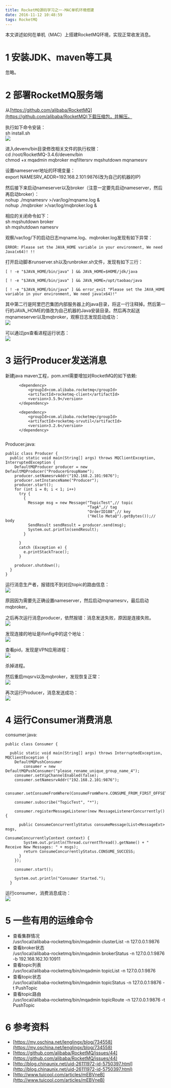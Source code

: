 ```yaml
---
title: RocketMQ源码学习之一-MAC单机环境搭建
date: 2016-11-12 10:48:59
tags: RocketMQ
---
```


本文讲述如何在单机（MAC）上搭建RocketMQ环境，实现正常收发消息。

# 1 安装JDK、maven等工具  
忽略。

# 2 部署RocketMQ服务端  
从[https://github.com/alibaba/RocketMQ](https://github.com/alibaba/RocketMQ)下载压缩包，并解压。

<!-- more -->

执行如下命令安装：  
sh install.sh  
![](http://o8sltkx20.bkt.clouddn.com/rocketmq-install-1.png)

进入devenv/bin目录修改相关文件的执行权限：  
cd /root/RocketMQ-3.4.6/devenv/bin  
chmod +x mqadmin mqbroker mqfiltersrv mqshutdown mqnamesrv

设置nameserver地址的环境变量：  
export NAMESRV_ADDR=192.168.2.101:9876(改为自己的机器的IP)  

然后接下来启动nameserver以及broker（注意一定要先启动nameserver，然后再启动broker）：  
nohup ./mqnamesrv >/var/log/mqname.log &  
nohup ./mqbroker >/var/log/mqbroker.log &  

相应的关闭命令如下：  
sh mqshutdown broker  
sh mqshutdown namesrv

观察/var/log/下的启动日志mqname.log、mqbroker.log发现有如下异常：  
```
ERROR: Please set the JAVA_HOME variable in your environment, We need Java(x64)! !!
```

打开启动脚本runserver.sh以及runbroker.sh文件，发现有如下三行： 
 
```
[ ! -e "$JAVA_HOME/bin/java" ] && JAVA_HOME=$HOME/jdk/java

[ ! -e "$JAVA_HOME/bin/java" ] && JAVA_HOME=/opt/taobao/java

[ ! -e "$JAVA_HOME/bin/java" ] && error_exit "Please set the JAVA_HOME variable in your environment, We need java(x64)!"

```

其中第二行是阿里巴巴集团内部服务器上的java目录，将这一行注释掉。然后第一行的JAVA_HOME的值改为自己机器的Java安装目录。然后再次起送mqnameserver以及mqbroker，观察日志发现启动成功：  
![](http://o8sltkx20.bkt.clouddn.com/rocketmq-install-2.png)

可以通过jps查看进程运行状态：  
![](http://o8sltkx20.bkt.clouddn.com/rocketmq-install-3.png)

# 3 运行Producer发送消息  
新建java maven工程，pom.xml需要增加对RocketMQ的如下依赖:  

```
      <dependency>
          <groupId>com.alibaba.rocketmq</groupId>
          <artifactId>rocketmq-client</artifactId>
          <version>3.5.9</version>
      </dependency>

      <dependency>
          <groupId>com.alibaba.rocketmq</groupId>
          <artifactId>rocketmq-srvutil</artifactId>
          <version>3.2.6</version>
      </dependency>
      
```

Producer.java:  

```
public class Producer {
  public static void main(String[] args) throws MQClientException, InterruptedException {
    DefaultMQProducer producer = new DefaultMQProducer("ProducerGroupName");
    producer.setNamesrvAddr("192.168.2.101:9876");
    producer.setInstanceName("Producer");
    producer.start();
    for (int i = 0; i < 1; i++)
      try {
        {
          Message msg = new Message("TopicTest",// topic
                                    "TagA",// tag
                                    "OrderID188",// key
                                    ("Hello MetaQ").getBytes());// body
          SendResult sendResult = producer.send(msg);
          System.out.println(sendResult);
        }

      }
      catch (Exception e) {
        e.printStackTrace();
      }

    producer.shutdown();
  }
}

```

运行消息生产者，报错找不到对应topic的路由信息：  
![](http://o8sltkx20.bkt.clouddn.com/rocketmq-install-4.png)

原因因为需要先正确设置nameserver，然后启动mqnamesrv，最后启动mqbroker。  

之后再次运行消息producer，依然报错：消息发送失败，原因是连接失败。  
![](http://o8sltkx20.bkt.clouddn.com/rocketmq-install-5.png)  

发现连接的地址是ifonfig中的这个地址：  
![](http://o8sltkx20.bkt.clouddn.com/rocketmq-install-6.png)  

查看pid，发现是VPN应用进程：   
![](http://o8sltkx20.bkt.clouddn.com/rocketmq-install-7.png)  

杀掉进程。

然后重启mqsrv以及mqbroker，发现恢复正常：  
![](http://o8sltkx20.bkt.clouddn.com/rocketmq-install-8.png)  


再次运行Producer，消息发送成功：  
![](http://o8sltkx20.bkt.clouddn.com/rocketmq-install-9.png)

# 4 运行Consumer消费消息  
consumer.java:  

```
public class Consumer {

  public static void main(String[] args) throws InterruptedException, MQClientException {
    DefaultMQPushConsumer
        consumer = new DefaultMQPushConsumer("please_rename_unique_group_name_4");
    consumer.setVipChannelEnabled(false);
    consumer.setNamesrvAddr("192.168.2.101:9876");

    consumer.setConsumeFromWhere(ConsumeFromWhere.CONSUME_FROM_FIRST_OFFSET);

    consumer.subscribe("TopicTest", "*");

    consumer.registerMessageListener(new MessageListenerConcurrently() {

      public ConsumeConcurrentlyStatus consumeMessage(List<MessageExt> msgs,
                                                      ConsumeConcurrentlyContext context) {
        System.out.println(Thread.currentThread().getName() + " Receive New Messages: " + msgs);
        return ConsumeConcurrentlyStatus.CONSUME_SUCCESS;
      }
    });

    consumer.start();

    System.out.println("Consumer Started.");
  }
```

运行consumer，消费消息成功：  
![](http://o8sltkx20.bkt.clouddn.com/rocketmq-install-10.jpeg)


# 5 一些有用的运维命令

- 查看集群情况  
/usr/local/alibaba-rocketmq/bin/mqadmin clusterList -n 127.0.0.1:9876
- 查看broker状态  
/usr/local/alibaba-rocketmq/bin/mqadmin brokerStatus -n 127.0.0.1:9876 -b 192.168.162.10:10911  
- 查看topic列表  
/usr/local/alibaba-rocketmq/bin/mqadmin topicList -n 127.0.0.1:9876
- 查看topic状态  
/usr/local/alibaba-rocketmq/bin/mqadmin topicStatus -n 127.0.0.1:9876 -t PushTopic
- 查看topic路由  
/usr/local/alibaba-rocketmq/bin/mqadmin topicRoute  -n 127.0.0.1:9876 -t PushTopic

# 6 参考资料

- [https://my.oschina.net/lenglingx/blog/734558](https://my.oschina.net/lenglingx/blog/734558)
- [https://github.com/alibaba/RocketMQ/issues/44](https://github.com/alibaba/RocketMQ/issues/44)
- [http://blog.chinaunix.net/uid-26111972-id-5750397.html](http://blog.chinaunix.net/uid-26111972-id-5750397.html)
- [http://www.tuicool.com/articles/mEBVneB](http://www.tuicool.com/articles/mEBVneB)
  
